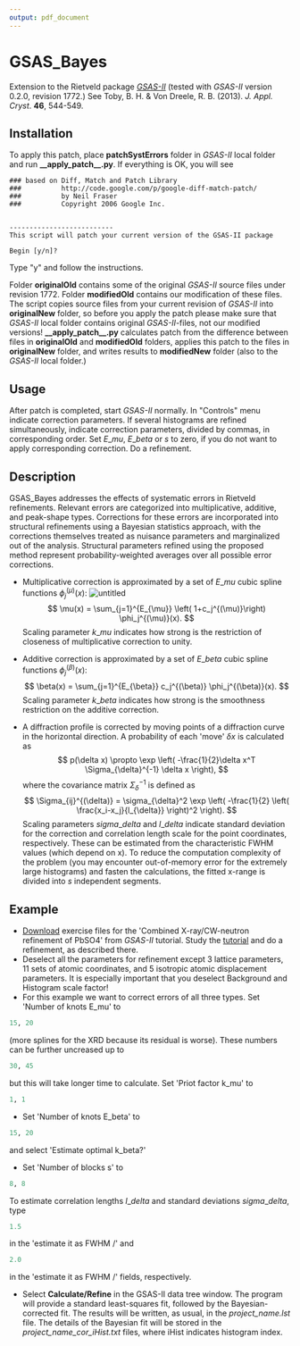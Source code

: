 ```yaml
---
output: pdf_document
---
```

# GSAS_Bayes
Extension to the Rietveld package *[GSAS-II](https://subversion.xor.aps.anl.gov/trac/pyGSAS)* (tested with *GSAS-II* version 0.2.0, revision 1772.) See Toby, B. H. & Von Dreele, R. B. (2013). *J. Appl. Cryst*. **46**, 544-549.

## Installation
To apply this patch, place **patchSystErrors** folder in *GSAS-II* local folder and run **\_\_apply_patch\_\_.py**. If everything is OK, you will see 

```
### based on Diff, Match and Patch Library
###          http://code.google.com/p/google-diff-match-patch/
###          by Neil Fraser
###          Copyright 2006 Google Inc.


--------------------------
This script will patch your current version of the GSAS-II package

Begin [y/n]?
```

Type "y" and follow the instructions. 

Folder **originalOld** contains some of the original *GSAS-II* source files under revision 1772. Folder **modifiedOld** contains our modification of these files. The script copies source files from your current revision of *GSAS-II* into **originalNew** folder, so before you apply the patch please make sure that *GSAS-II* local folder contains original *GSAS-II*-files, not our modified versions! **\_\_apply_patch\_\_.py** calculates patch from the difference between files in **originalOld** and **modifiedOld** folders, applies this patch to the files in **originalNew** folder, and writes results to **modifiedNew** folder (also to the *GSAS-II* local folder.)

## Usage
After patch is  completed, start *GSAS-II* normally. In "Controls" menu indicate correction parameters. If several histograms are refined simultaneously, indicate correction parameters, divided by commas, in corresponding order. Set $E\_mu$, $E\_beta$ or $s$ to zero, if you do not want to apply corresponding correction. Do a refinement.

## Description
GSAS_Bayes addresses the effects of systematic errors in Rietveld refinements. Relevant errors are categorized into multiplicative, additive, and peak-shape types. Corrections for these errors are incorporated into structural refinements using a Bayesian statistics approach, with the corrections themselves treated as nuisance parameters and marginalized out of the analysis. Structural parameters refined using the proposed method represent probability-weighted averages over all possible error corrections. 

* Multiplicative correction is approximated by a set of $E\_mu$ cubic spline functions $\phi_j^{(\mu)}(x)$: 
![untitled](https://cloud.githubusercontent.com/assets/8290742/7841783/1d8a771a-046d-11e5-8fcc-87e89a96eb9a.png)
$$
\mu(x) = \sum_{j=1}^{E_{\mu}} \left( 1+c_j^{(\mu)}\right) \phi_j^{(\mu)}(x).
$$
Scaling parameter $k\_mu$ indicates how strong is the restriction of closeness of multiplicative correction to unity.

* Additive correction is approximated by a set of $E\_beta$ cubic spline functions $\phi_j^{(\beta)}(x)$: 
$$
\beta(x) = \sum_{j=1}^{E_{\beta}} c_j^{(\beta)} \phi_j^{(\beta)}(x).
$$
Scaling parameter $k\_beta$ indicates how strong is the smoothness restriction on the additive correction.

* A diffraction profile is corrected by moving points of a diffraction curve in the horizontal direction. A probability of each 'move' $\delta x$ is calculated as 
$$
p(\delta x) \propto \exp \left(  -\frac{1}{2}\delta x^T \Sigma_{\delta}^{-1} \delta x \right),
$$
where the covariance matrix $\Sigma_{\delta}^{-1}$ is defined as
$$
\Sigma_{ij}^{(\delta)} = \sigma_{\delta}^2 \exp \left(  -\frac{1}{2} \left( \frac{x_i-x_j}{l_{\delta}} \right)^2 \right).
$$
Scaling parameters $sigma\_delta$ and $l\_delta$ indicate standard deviation for the correction and correlation length scale for the point coordinates, respectively. These can be estimated from the characteristic FWHM values (which depend on x).
To reduce the computation complexity of the problem (you may encounter out-of-memory error for the extremely large histograms) and fasten the calculations, the fitted x-range is divided into $s$ independent segments.

## Example
* [Download](https://subversion.xray.aps.anl.gov/pyGSAS/trunk/help/gsasII.html#Tutorials) exercise files for the 'Combined X-ray/CW-neutron refinement of PbSO4' from *GSAS-II* tutorial. Study the [tutorial](https://subversion.xray.aps.anl.gov/pyGSAS/Tutorials/CWCombined/Combined%20refinement.htm) and do a refinement, as described there.
* Deselect all the parameters for refinement except 3 lattice parameters, 11 sets of atomic coordinates, and 5 isotropic atomic displacement parameters. It is especially important that you deselect Background and Histogram scale factor!
* For this example we want to correct errors of all three types. Set 'Number of knots E\_mu' to
```r
15, 20
```
(more splines for the XRD because its residual is worse). These numbers can be further uncreased up to 
```r
30, 45
```
but this will take longer time to calculate. Set 'Priot factor k\_mu' to 
```r
1, 1
```
* Set 'Number of knots E\_beta' to
```r
15, 20
```
and select 'Estimate optimal k\_beta?'
* Set 'Number of blocks s' to
```r
8, 8
```
To estimate correlation lengths $l\_delta$ and standard deviations $sigma\_delta$, type
```r
1.5
```
in the 'estimate it as FWHM /' and 
```r
2.0
```
in the 'estimate it as FWHM /' fields, respectively.
* Select **Calculate/Refine** in the GSAS-II data tree window. The program will provide a standard least-squares fit, followed by the Bayesian-corrected fit. The results will be written, as usual, in the *project\_name.lst* file. The details of the Bayesian fit will be stored in the *project\_name_cor_iHist.txt* files, where iHist indicates histogram index.



